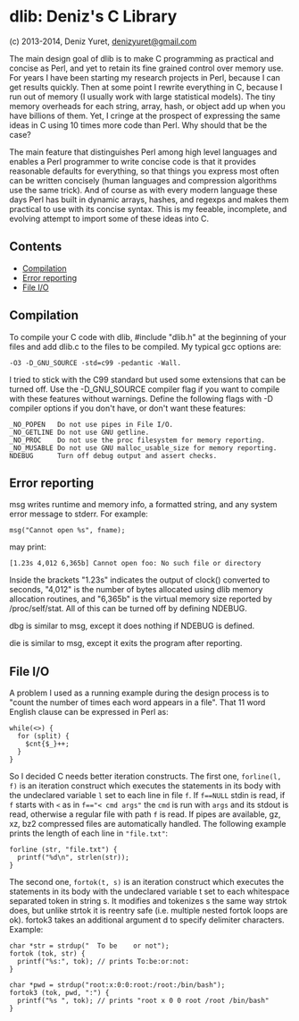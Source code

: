 dlib: Deniz's C Library
===========================
(c) 2013-2014, Deniz Yuret, <denizyuret@gmail.com>

The main design goal of dlib is to make C programming as practical and
concise as Perl, and yet to retain its fine grained control over
memory use.  For years I have been starting my research projects in
Perl, because I can get results quickly.  Then at some point I rewrite
everything in C, because I run out of memory (I usually work with
large statistical models).  The tiny memory overheads for each string,
array, hash, or object add up when you have billions of them.  Yet, I
cringe at the prospect of expressing the same ideas in C using 10
times more code than Perl.  Why should that be the case?

The main feature that distinguishes Perl among high level languages
and enables a Perl programmer to write concise code is that it
provides reasonable defaults for everything, so that things you
express most often can be written concisely (human languages and
compression algorithms use the same trick).  And of course as with
every modern language these days Perl has built in dynamic arrays,
hashes, and regexps and makes them practical to use with its concise
syntax.  This is my feeable, incomplete, and evolving attempt to
import some of these ideas into C.


Contents
--------
* [Compilation](#compilation)
* [Error reporting](#error-reporting)
* [File I/O](#file-io)


Compilation
-----------

To compile your C code with dlib, #include "dlib.h" at the beginning
of your files and add dlib.c to the files to be compiled.  My typical
gcc options are: 

	-O3 -D_GNU_SOURCE -std=c99 -pedantic -Wall.

I tried to stick with the C99 standard but used some extensions that
can be turned off.  Use the -D_GNU_SOURCE compiler flag if you want to
compile with these features without warnings.  Define the following
flags with -D compiler options if you don't have, or don't want these
features:

	_NO_POPEN	Do not use pipes in File I/O.
	_NO_GETLINE	Do not use GNU getline.
	_NO_PROC	Do not use the proc filesystem for memory reporting.
	_NO_MUSABLE	Do not use GNU malloc_usable_size for memory reporting.
	NDEBUG		Turn off debug output and assert checks.

Error reporting
---------------

msg writes runtime and memory info, a formatted string, and any system
error message to stderr.  For example:

	msg("Cannot open %s", fname);

may print:

	[1.23s 4,012 6,365b] Cannot open foo: No such file or directory

Inside the brackets "1.23s" indicates the output of clock() converted
to seconds, "4,012" is the number of bytes allocated using dlib memory
allocation routines, and "6,365b" is the virtual memory size reported
by /proc/self/stat.  All of this can be turned off by defining NDEBUG.

dbg is similar to msg, except it does nothing if NDEBUG is defined.

die is similar to msg, except it exits the program after reporting.

File I/O
--------

A problem I used as a running example during the design process is to
"count the number of times each word appears in a file".  That 11 word
English clause can be expressed in Perl as:

	while(<>) {
	  for (split) {
	    $cnt{$_}++;
	  }
	}

So I decided C needs better iteration constructs.  The first one,
`forline(l, f)` is an iteration construct which executes the
statements in its body with the undeclared variable `l` set to each
line in file `f`.  If `f==NULL` stdin is read, if `f` starts with `<`
as in `f=="< cmd args"` the `cmd` is run with `args` and its stdout is
read, otherwise a regular file with path `f` is read.  If pipes are
available, gz, xz, bz2 compressed files are automatically handled.
The following example prints the length of each line in `"file.txt"`:

	forline (str, "file.txt") {
	  printf("%d\n", strlen(str));
	}
The second one, `fortok(t, s)` is an iteration construct which
executes the statements in its body with the undeclared variable t set
to each whitespace separated token in string s.  It modifies and
tokenizes s the same way strtok does, but unlike strtok it is reentry
safe (i.e. multiple nested fortok loops are ok).  fortok3 takes an
additional argument d to specify delimiter characters.  Example:

	char *str = strdup("  To be    or not");
	fortok (tok, str) {
	  printf("%s:", tok); // prints To:be:or:not:
	}

	char *pwd = strdup("root:x:0:0:root:/root:/bin/bash");
	fortok3 (tok, pwd, ":") {
	  printf("%s ", tok); // prints "root x 0 0 root /root /bin/bash"
	}
